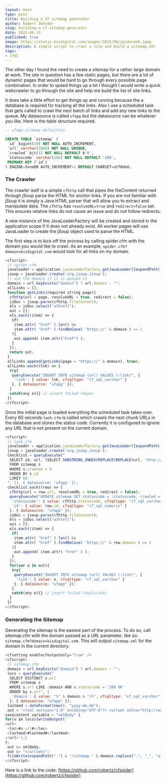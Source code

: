 ```yaml
---
layout: main
type: post
title: Building a CF sitemap generator
author: Robert Zehnder
slug: building-a-cf-sitemap-generator
date: 2022-06-13
published: true
image: https://static.kisdigital.com/images/2022/06/spiderweb.jpeg
description: A simple script to crawl a site and build a sitemap.xml
tags: 
- cfml
---
```

The other day I found the need to create a sitemap for a rather large domain at work. The site in question has a few static pages, but there are a lot of dynamic pages that would be hard to go through every possible page combination. In order to speed things up a bit I thought I would write a quick webcrawler to go through the site and help me build the list of site links.

It does take a little effort to get things up and running because the a database is required for tracking all the links. Also I use a scheduled task that gets called to crawl the next batch of links and add any new links to the queue. My datasource is called `ufapp` but the datasource can be whatever you like. Here is the table structure required.

``` sql
-- ufapp.sitemap definition

CREATE TABLE `sitemap` (
 `id` bigint(20) NOT NULL AUTO_INCREMENT,
 `url` varchar(1000) NOT NULL UNIQUE,
 `crawled` bit(1) NOT NULL DEFAULT b'0',
 `statuscode` varchar(100) NOT NULL DEFAULT '200',
 PRIMARY KEY (`id`)
) ENGINE=InnoDB AUTO_INCREMENT=1 DEFAULT CHARSET=utf8mb4;
```

### The Crawler

The crawler iself is a simple `cfhttp` call that pipes the fileContent returned through jSoup parse the HTML for anchor links. If you are not familiar with jSoup it is simply a Java HTML parser that will allow you to extract and manipulate data. The `cfhttp` has `resolveURL=true` and `redirect=false` set. This ensures relative links do not cause an issue and do not follow redirects.

A new instance of the JavaLoaderFactory will be created and stored in the application scope if it does not already exist. All worker pages will use JavaLoader to create the jSoup object used to parse the HTML.

The first step is to kick off the process by calling spider.cfm with the domain you would like to crawl. As an example, `spider.cfm?domain=kisdigital.com` would look for all links on my domain.

``` javascript
<cfscript>
 // spider.cfm
 javaloader = application.javaLoaderFactory.getJavaLoader([expandPath('/lib/jsoup-1.12.1.jar')]);
 jsoup = javaloader.create('org.jsoup.Jsoup');
 // use the domain if it is passed in
 domain = url.keyExists("domain") ? url.domain : "";
 allLinks = [];
 function getLinks(required string page){
  cfhttp(url = page, resolveURL = true, redirect = false);
  jsDoc = jsoup.parse(cfhttp.fileContent);
  els = jsDoc.select("a[href]");
  out = [];
  els.each((item) => {
   if(
    item.attr( "href" ).len() &&
    item.attr( "href" ).findNoCase( 'https://' & domain ) == 1
   ){
    out.append( item.attr("href") );
   }
  });
  return out;
 }
 allLinks.append(getLinks(page = "https://" & domain), true);
 allLinks.each((lnk) => {
  try{
   queryExecute("INSERT INTO sitemap (url) VALUES (:link)", {
    'link': { value: lnk, cfsqltype: "cf_sql_varchar" }
   }, { datasource: "ufapp" });
  }
  catch(any e){} // insert failed (dupe)
 })
</cfscript>

```

Once the initial page is loaded everything the scheduled task takes over. Every 60 seconds `task.cfm` is called which crawls the next chunk URLs in the database and stores the status code. Currently it is configured to ignore any URL that is not present on the current domain.

```javascript
<cfscript>
 // task.cfm
 javaloader = application.javaLoaderFactory.getJavaLoader([expandPath('/lib/jsoup-1.12.1.jar')]);
 jsoup = javaloader.create('org.jsoup.Jsoup');
 checklist = queryExecute("
  SELECT id, url, (SELECT SUBSTRING_INDEX(REPLACE(REPLACE(url, 'http://', ''), 'https://', ''), '/', 1)) AS domain
  FROM sitemap s
  WHERE s.crawled = 0
  ORDER BY s.id
  LIMIT 60
 ", [], { datasource: 'ufapp' });
 checklist.each((row) => {
  cfhttp(url = row.url, resolveURL = true, redirect = false);
  queryExecute("UPDATE sitemap SET statuscode = :statuscode, crawled = 1 WHERE id = :id", {
   'statuscode': { value: cfhttp.statuscode, cfsqltype: "cf_sql_varchar" },
   'id': { value: row.id, cfsqltype: "cf_sql_numeric" }
  }, { datasource: "ufapp" });
  jsDoc = jsoup.parse(cfhttp.fileContent);
  els = jsDoc.select("a[href]");
  out = [];
  els.each((item) => {
   if(
    item.attr( "href" ).len() &&
    item.attr( "href" ).findNoCase( 'https://' & row.domain ) == 1
   ){
    out.append( item.attr( "href" ) );
   }
  });
  for(var o in out){
   try{
    queryExecute("INSERT INTO sitemap (url) VALUES (:link)", {
     'link': { value: o, cfsqltype: "cf_sql_varchar" }
    }, { datasource: "ufapp" });
   }
   catch(any e){} // insert failed (duplicate)
  }
 })
</cfscript>
```

### Generating the Sitemap

Generating the sitemap is the easiest part of the process. To do so, call sitemap.cfm with the domain passed as a URL parameter, like so: `sitemap.cfm?domain=kisdigital.com`. This will output `sitemap.xml` for the domain in the current directory.

```javascript
<cfsetting enablecfoutputonly="true" />
<cfscript>
 // sitemap.cfm
 domain = url.keyExists("domain") ? url.domain : "";
 locs = queryExecute("
  SELECT DISTINCT s.url
  FROM sitemap s
  WHERE s.url LIKE :domain AND s.statuscode = '200 OK'
  ORDER by s.url", {
   'domain': { value: "%" & domain & "/%", cfsqltype: "cf_sql_varchar" }
  }, { datasource: "ufapp" });
 lastmod = dateFormat(now(), "yyyy-mm-dd");
 out = '<?xml version="1.0" encoding="UTF-8"?> <urlset xmlns="http://www.sitemaps.org/schemas/sitemap/0.9"> ';
savecontent variable = "xmlBody" {
for(u in locs){writeOutput('
<url>
 <loc>#u.url#</loc>
 <lastmod>#lastmod#</lastmod>
</url>');}
};
 out &= xmlBody;
 out &= "</urlset>";
 fileWrite(expandPath(".") & "/sitemap-" & domain.replace(".", "_", "all") & ".xml", out);
</cfscript>
```

Here is a link to the code: [https://github.com/robertz/cfspider](https://github.com/robertz/cfspider)
